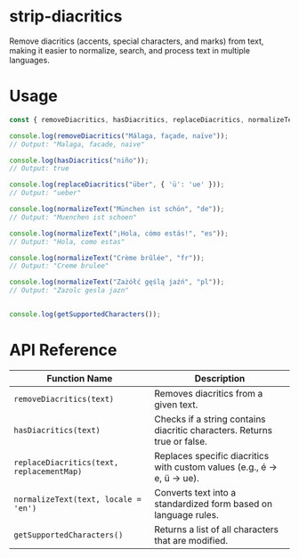 # strip-diacritics

Remove diacritics (accents, special characters, and marks) from text, making it easier to normalize, search, and process text in multiple languages.

# Usage

```js
const { removeDiacritics, hasDiacritics, replaceDiacritics, normalizeText, getSupportedCharacters } = require('strip-diacritics');

console.log(removeDiacritics("Málaga, façade, naïve"));
// Output: "Malaga, facade, naive"

console.log(hasDiacritics("niño"));
// Output: true

console.log(replaceDiacritics("über", { 'ü': 'ue' }));
// Output: "ueber"

console.log(normalizeText("München ist schön", "de"));  
// Output: "Muenchen ist schoen"

console.log(normalizeText("¡Hola, cómo estás!", "es"));  
// Output: "Hola, como estas"

console.log(normalizeText("Crème brûlée", "fr"));  
// Output: "Creme brulee"

console.log(normalizeText("Zażółć gęślą jaźń", "pl"));  
// Output: "Zazolc gesla jazn"


console.log(getSupportedCharacters());
```

# API Reference

| Function Name            | Description                                                                 |
|--------------------------|-----------------------------------------------------------------------------|
| `removeDiacritics(text)` | Removes diacritics from a given text.                                       |
| `hasDiacritics(text)`    | Checks if a string contains diacritic characters. Returns true or false.    |
| `replaceDiacritics(text, replacementMap)` | Replaces specific diacritics with custom values (e.g., é → e, ü → ue). |
| `normalizeText(text, locale = 'en')` | Converts text into a standardized form based on language rules.              |
| `getSupportedCharacters()` | Returns a list of all characters that are modified.                      |